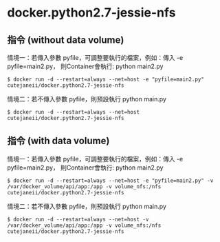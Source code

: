 # docker.python2.7-jessie-nfs

## 指令 (without data volume)

情境一：若傳入參數 pyfile，可調整要執行的檔案，例如：傳入 -e pyfile=main2.py，
則Container會執行: python main2.py

<pre><code>$ docker run -d --restart=always --net=host -e "pyfile=main2.py" cutejaneii/docker.python2.7-jessie-nfs</code></pre>

情境二：若不傳入參數 pyfile，則預設執行 python main.py

<pre><code>$ docker run -d --restart=always --net=host cutejaneii/docker.python2.7-jessie-nfs</code></pre>


## 指令 (with data volume)

情境一：若傳入參數 pyfile，可調整要執行的檔案，例如：傳入 -e pyfile=main2.py，
則Container會執行: python main2.py

<pre><code>$ docker run -d --restart=always --net=host -e "pyfile=main2.py" -v /var/docker_volume/api/app:/app -v volume_nfs:/nfs cutejaneii/docker.python2.7-jessie-nfs</code></pre>

情境二：若不傳入參數 pyfile，則預設執行 python main.py

<pre><code>$ docker run -d --restart=always --net=host -v /var/docker_volume/api/app:/app -v volume_nfs:/nfs cutejaneii/docker.python2.7-jessie-nfs</code></pre>
